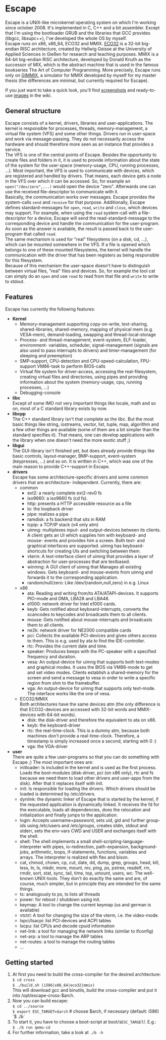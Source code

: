Escape
======

Escape is a UNIX-like microkernel operating system on which I'm working since
october 2008. It's implemented in C, C++ and a bit assembler. Except that
I'm using the bootloader GRUB and the libraries that GCC provides (libgcc,
libsupc++), I've developed the whole OS by myself.  
Escape runs on x86, x86_64, ECO32 and MMIX.
[ECO32](http://homepages.thm.de/~hg53/eco32/) is a 32-bit big-endian RISC
architecture, created by Hellwig Geisse at the University of Applied Sciences
in Gießen for research and teaching purposes.
MMIX is a 64-bit big-endian RISC architecture, developed by Donald Knuth as
the successor of MIX, which is the abstract machine that is used in the famous
bookseries The Art of Computer Programming. More precisely, Escape runs only
on [GIMMIX](http://homepages.thm.de/~hg53/gimmix/), a simulator for MMIX
developed by myself for my master thesis (the differences are minimal, but
currently required for Escape).  

If you just want to take a quick look, you'll find
[screenshots](https://github.com/Nils-TUD/Escape/wiki/Screenshots) and
ready-to-use [images](https://github.com/Nils-TUD/Escape/wiki/Images) in
the wiki.


General structure
-----------------

Escape consists of a kernel, drivers, libraries and user-applications. The
kernel is responsible for processes, threads, memory-management, a virtual
file system (VFS) and some other things. Drivers run in user-space and work
via message-passing. They do not necessarily access the hardware and should
therefore more seen as an instance that provides a service.  
The VFS is one of the central points of Escape. Besides the opportunity to
create files and folders in it, it is used to provide information about the
state of the system for the user-space (memory-usage, CPU, running
processes, ...). Most important, the VFS is used to communicate with devices,
which are registered and handled by drivers. That means, each device gets
a node in the VFS over which it can be accessed. So, for example an
`open("/dev/zero",...)` would open the device "zero". Afterwards one can use
the received file-descriptor to communicate with it.  
Basically, the communication works over messages. Escape provides the
system-calls `send` and `receive` for that purpose. Additionally, Escape defines
standard-messages for `open`, `read`, `write` and `close`, which devices
may support. For example, when using the `read` system-call with a
file-descriptor for a device, Escape will send the read-standard-message to
the corresponding device and handle the communication for the user-program.
As soon as the answer is available, the result is passed back to the
user-program that called `read`.  
The same mechanism is used for "real" filesystems (on a disk, cd, ...), which
can be mounted somewhere in the VFS. If a file is opened which belongs to one
of these mounted filesystems, the kernel will handle the communication with
the driver that has been registers as being responsible for this filesystem.  
Because of this mechanism the user-space doesn't have to distinguish between
virtual files, "real" files and devices. So, for example the tool cat can
simply do an `open` and use `read` to read from that file and `write` to
write to stdout.  
 
Features
--------

Escape has currently the following features:

* **Kernel**
    * Memory-management supporting copy-on-write, text-sharing,
      shared-libraries, shared-memory, mapping of physical mem (e.g. VESA-mem),
      demand-loading, swapping and thread-local-storage
    * Process- and thread-management, event-system, ELF-loader, environment-
      variables, scheduler, signal-management (signals are also used to pass
      interrupts to drivers) and timer-management (for sleeping and
      preemption)
    * SMP-support, CPU-detection and CPU-speed-calculation, FPU-support
      VM86-task to perform BIOS-calls
    * Virtual file system for driver-access, accessing the real-filesystem,
      creating virtual files and directories, using pipes and providing
      information about the system (memory-usage, cpu, running processes, ...)
    * Debugging-console
* **libc**  
  Except of some IMO not very important things like locale, math and so on,
  most of a C standard library exists by now.
* **libcpp**  
  The C++ standard library isn't that complete as the libc. But the most basic
  things like string, iostreams, vector, list, tuple, map, algorithm and a few
  other things are available (some of them are a bit simpler than the standard
  specifies it). That means, one can develop applications with the library when
  one doesn't need the more exotic stuff ;)
* **libgui**  
  The GUI-library isn't finished yet, but does already provide things like
  basic controls, layout-manager, BMP-support, event-system (keypresses, ...)
  and so on. It is written in C++, which was one of the main reason to provide
  C++-support in Escape.
* **drivers**  
  Escape has some architecture-specific drivers and some common drivers that
  are architecture- independent. Currently, there are:
    * common
        * ext2: a nearly complete ext2-rev0 fs
        * iso9660: a iso9660 fs (cd fs).
        * http: presents a HTTP accessible resource as a file
        * lo: the loopback driver
        * pipe: realizes a pipe
        * ramdisk: a fs backend that sits in RAM
        * tcpip: a TCP/IP stack (v4 only atm)
        * uimng: multiplexes input- and output-devices between its clients.
	  A client gets an UI which supplies him with keyboard- and mouse-
	  events and provides him a screen. Both text- and graphical interfaces
	  are supported. uimng has keyboard-shortcuts for creating UIs and
	  switching between them.
        * vterm: A text-interface client of uimng that provides a layer of
	  abstraction for user-processes that are textbased.
        * winmng: A GUI client of uimng that Manages all existing windows. Gets
	  keyboard- and mouse-events from uimng and forwards it to the
	  corresponding application.
        * random/null/zero: Like /dev/{random,null,zero} in e.g. Linux
    * x86
        * ata: Reading and writing from/to ATA/ATAPI-devices. It supports
          PIO-mode and DMA, LBA28 and LBA48.
        * e1000: network driver for Intel e1000 cards.
        * keyb: Gets notified about keyboard-interrupts, converts the
          scancodes to keycodes and broadcasts them to all clients.
        * mouse: Gets notified about mouse-interrupts and broadcasts them to
	  all clients.
		* ne2k: network driver for NE2000 compatible cards
        * pci: Collects the available PCI-devices and gives others access to
          them. This is e.g. used by ata to find the IDE-controller.
        * rtc: Provides the current date and time.
        * speaker: Produces beeps with the PC-speaker with a specified
          frequency and duration.
        * vesa: An output-device for uimng that supports both text-modes and
	  graphical modes. It uses the BIOS via VM86-mode to get and set video
	  modes. Clients establish a shared-memory for the screen and send a
	  message to vesa in order to write a specific region from shm to the
	  framebuffer.
        * vga: An output-device for uimng that supports only text-mode. The
	  interface works like the one of vesa.
    * ECO32/MMIX  
      Both architectures have the same devices atm (the only difference is that
      ECO32-devices are accessed with 32-bit words and MMIX-devices with 64-bit
      words).
        * disk: the disk-driver and therefore the equivalent to ata on x86.
        * keyb: the keyboard-driver
        * rtc: the real-time-clock. This is a dummy atm, because both machines
          don't provide a real-time-clock. Therefore, a timestamp is simply
          increased once a second, starting with 0 :)
        * vga: the VGA-driver
* **user**  
  There are quite a few user-programs so that you can do something with Escape
  ;) The most important ones are:
    * initloader: Is included in the kernel and is used as the first process.
      Loads the boot-modules (disk-driver, pci (on x86 only), rtc and fs
      because we need them to load other drivers and user-apps from the disk).
      After that it replaces itself with init.
    * init: Is responsible for loading the drivers. Which drivers should be
      loaded is determined by /etc/drivers.
    * dynlink: the dynamic linker of Escape that is started by the kernel, if
      the requested application is dynamically linked. It receives the fd for
      the executable, loads all dependencies, does the relocation and
      initialization and finally jumps to the application.
    * login: Accepts username+password, sets uid, gid and further group-ids
      using /etc/users and /etc/groups, creates stdin, stdout and stderr, sets
      the env-vars CWD and USER and exchanges itself with the shell.
    * shell: The shell implements a small shell-scripting-language-interpreter
      with pipes, io-redirection, path-expansion, background-jobs, arithmetic,
      loops, if-statements, functions, variables and arrays. The interpreter
      is realized with flex and bison.
    * cat, chmod, chown, cp, cut, date, dd, dump, grep, groups, head, kill, less,
      ln, ls, mkdir, more, mount, mv, ping, ps, pstree, readelf, rm, rmdir, sort,
      stat, sync, tail, time, top, umount, users, wc: The well-known UNIX-tools.
      They don't do exactly the same and are, of course, much simpler, but in
      principle they are intended for the same things.
    * ts: analogously to ps, ts lists all threads
    * power: for reboot / shutdown using init.
    * keymap: A tool to change the current keymap (us and german is available)
    * vtctrl: A tool for changing the size of the vterm, i.e. the video-mode.
    * lspci/lsacpi: list PCI-devices and ACPI tables
    * lscpu: list CPUs and decode cpuid information
    * net-link: a tool for managing the network links (similar to ifconfig)
    * net-arp: a tool to manage the ARP tables
    * net-routes: a tool to manage the routing tables
    * ...


Getting started
---------------

1. At first you need to build the cross-compiler for the desired
   architecture:  
   `$ cd cross`  
   `$ ./build.sh (i586|x86_64|eco32|mmix)`  
   This will download gcc and binutils, build the cross-compiler and put it
   into /opt/escape-cross-$arch.
2. Now you can build escape:  
   `$ cd ../source`  
   `$ export ESC_TARGET=$arch` # choose $arch, if necessary (default: i586)  
   `$ ./b`
3. To start it, you have to choose a boot-script at boot/`$ESC_TARGET`/.
   E.g.:  
   `$ ./b run qemu-cd`
4. For further information, take a look at `./b -h`

